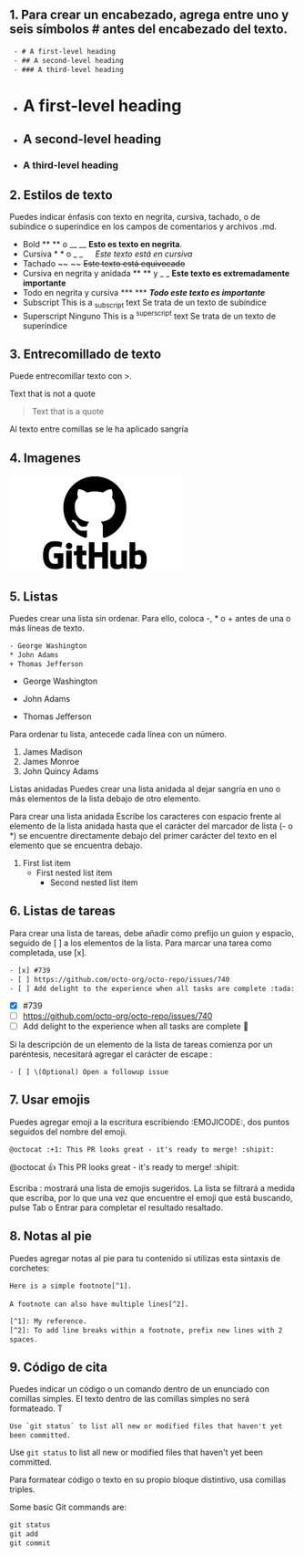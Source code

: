 ## 1. Para crear un encabezado, agrega entre uno y seis símbolos # antes del encabezado del texto. 
```
 - # A first-level heading
 - ## A second-level heading
 - ### A third-level heading
```
- # A first-level heading
- ## A second-level heading
- ### A third-level heading

## 2. Estilos de texto
Puedes indicar énfasis con texto en negrita, cursiva, tachado, o de subíndice o superíndice en los campos de comentarios y archivos .md.

- Bold	  ** ** o __ __		**Esto es texto en negrita**.
- Cursiva	* * o _ _  	_Este texto está en cursiva_	
- Tachado	~~ ~~		  ~~Este texto está equivocado~~	
- Cursiva en negrita y anidada	** ** y _ _		**Este texto es extremadamente importante**	
- Todo en negrita y cursiva	*** ***		***Todo este texto es importante***	
- Subscript <sub> </sub>	This is a <sub>subscript</sub> text	Se trata de un texto de subíndice
- Superscript	<sup> </sup>	Ninguno	This is a <sup>superscript</sup> text	Se trata de un texto de superíndice

## 3. Entrecomillado de texto
Puede entrecomillar texto con >.

Text that is not a quote

> Text that is a quote

Al texto entre comillas se le ha aplicado sangría 

## 4. Imagenes
![hgjdfk gs](img/descarga.png)

## 5. Listas
Puedes crear una lista sin ordenar. Para ello, coloca -, * o + antes de una o más líneas de texto.
```
- George Washington
* John Adams
+ Thomas Jefferson
```
- George Washington
* John Adams
+ Thomas Jefferson

Para ordenar tu lista, antecede cada línea con un número.

1. James Madison
2. James Monroe
3. John Quincy Adams

Listas anidadas
Puedes crear una lista anidada al dejar sangría en uno o más elementos de la lista debajo de otro elemento.

Para crear una lista anidada Escribe los caracteres con espacio frente al elemento de la lista anidada hasta que el carácter del marcador de lista (- o *) se encuentre directamente debajo del primer carácter del texto en el elemento que se encuentra debajo.

1. First list item
   - First nested list item
     - Second nested list item


## 6. Listas de tareas
Para crear una lista de tareas, debe añadir como prefijo un guion y espacio, seguido de [ ] a los elementos de la lista. Para marcar una tarea como completada, use [x].
```
- [x] #739
- [ ] https://github.com/octo-org/octo-repo/issues/740
- [ ] Add delight to the experience when all tasks are complete :tada:
```
- [x] #739
- [ ] https://github.com/octo-org/octo-repo/issues/740
- [ ] Add delight to the experience when all tasks are complete :tada:

Si la descripción de un elemento de la lista de tareas comienza por un paréntesis, necesitará agregar el carácter de escape \:

```
- [ ] \(Optional) Open a followup issue
```

## 7. Usar emojis
Puedes agregar emoji a la escritura escribiendo :EMOJICODE:, dos puntos seguidos del nombre del emoji.
```
@octocat :+1: This PR looks great - it's ready to merge! :shipit:
```
@octocat :+1: This PR looks great - it's ready to merge! :shipit:

Escriba : mostrará una lista de emojis sugeridos. La lista se filtrará a medida que escriba, por lo que una vez que encuentre el emoji que está buscando, pulse Tab o Entrar para completar el resultado resaltado.

## 8. Notas al pie
Puedes agregar notas al pie para tu contenido si utilizas esta sintaxis de corchetes:

```
Here is a simple footnote[^1].

A footnote can also have multiple lines[^2].
```
```
[^1]: My reference.
[^2]: To add line breaks within a footnote, prefix new lines with 2 spaces.
```
## 9. Código de cita
Puedes indicar un código o un comando dentro de un enunciado con comillas simples. El texto dentro de las comillas simples no será formateado. T
```
Use `git status` to list all new or modified files that haven't yet been committed.
```
Use `git status` to list all new or modified files that haven't yet been committed.

Para formatear código o texto en su propio bloque distintivo, usa comillas triples.

Some basic Git commands are:
```
git status
git add
git commit
```




